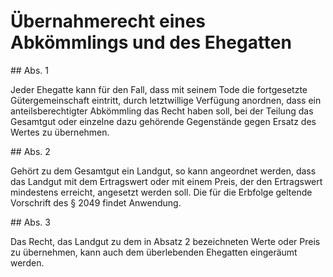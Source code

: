 # Übernahmerecht eines Abkömmlings und des Ehegatten



\#\# Abs. 1

 Jeder Ehegatte kann für den Fall, dass mit seinem Tode die fortgesetzte Gütergemeinschaft eintritt, durch letztwillige Verfügung anordnen, dass ein anteilsberechtigter Abkömmling das Recht haben soll, bei der Teilung das Gesamtgut oder einzelne dazu gehörende Gegenstände gegen Ersatz des Wertes zu übernehmen.

\#\# Abs. 2

 Gehört zu dem Gesamtgut ein Landgut, so kann angeordnet werden, dass das Landgut mit dem Ertragswert oder mit einem Preis, der den Ertragswert mindestens erreicht, angesetzt werden soll. Die für die Erbfolge geltende Vorschrift des § 2049 findet Anwendung.

\#\# Abs. 3

 Das Recht, das Landgut zu dem in Absatz 2 bezeichneten Werte oder Preis zu übernehmen, kann auch dem überlebenden Ehegatten eingeräumt werden. 

